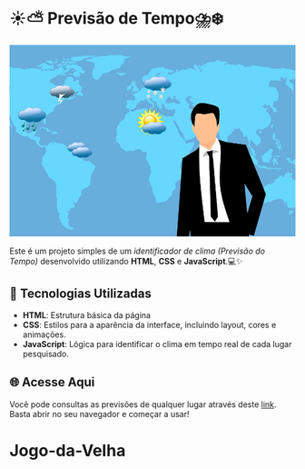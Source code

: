 # ☀️⛅ Previsão de Tempo⛈️❄️

![Imagem de Capa ](./src/images/capa.jpg)

Este é um projeto simples de um *identificador de clima (Previsão do Tempo)* desenvolvido utilizando **HTML**, **CSS** e **JavaScript**.💻✨

## 🚀 Tecnologias Utilizadas

- **HTML**: Estrutura básica da página
- **CSS**: Estilos para a aparência da interface, incluindo layout, cores e animações.
- **JavaScript**: Lógica para identificar o clima em tempo real de cada lugar pesquisado.

## 🌐 Acesse Aqui

Você pode consultas as previsões de qualquer lugar através deste [link](https://marcellofigueiredo.github.io/weather-forecast/). Basta abrir no seu navegador e começar a usar!
# Jogo-da-Velha